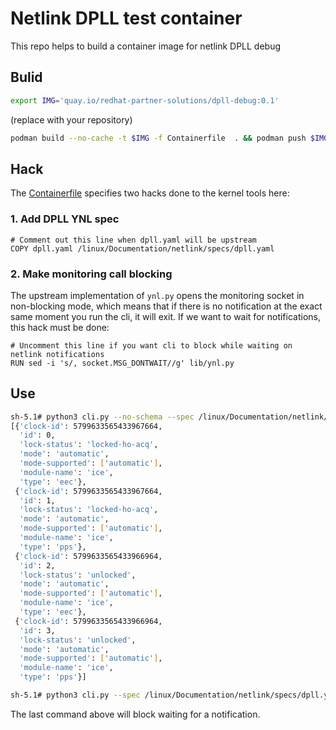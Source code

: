 # Netlink DPLL test container #

This repo helps to build a container image for netlink DPLL debug

## Bulid ##

```bash
export IMG='quay.io/redhat-partner-solutions/dpll-debug:0.1'
```
(replace with your repository)

```bash
podman build --no-cache -t $IMG -f Containerfile  . && podman push $IMG
```

## Hack ##
The [Containerfile](Containerfile) specifies two hacks done to the kernel tools here:

### 1. Add DPLL YNL spec

```
# Comment out this line when dpll.yaml will be upstream
COPY dpll.yaml /linux/Documentation/netlink/specs/dpll.yaml
```

### 2. Make monitoring call blocking

The upstream implementation of `ynl.py` opens the monitoring socket in non-blocking mode, which means that if there is no notification at the exact same moment you run the cli, it will exit.
If we want to wait for notifications, this hack must be done:

```
# Uncomment this line if you want cli to block while waiting on netlink notifications
RUN sed -i 's/, socket.MSG_DONTWAIT//g' lib/ynl.py 
```

## Use ##

```bash
sh-5.1# python3 cli.py --no-schema --spec /linux/Documentation/netlink/specs/dpll.yaml --dump device-get
[{'clock-id': 5799633565433967664,
  'id': 0,
  'lock-status': 'locked-ho-acq',
  'mode': 'automatic',
  'mode-supported': ['automatic'],
  'module-name': 'ice',
  'type': 'eec'},
 {'clock-id': 5799633565433967664,
  'id': 1,
  'lock-status': 'locked-ho-acq',
  'mode': 'automatic',
  'mode-supported': ['automatic'],
  'module-name': 'ice',
  'type': 'pps'},
 {'clock-id': 5799633565433966964,
  'id': 2,
  'lock-status': 'unlocked',
  'mode': 'automatic',
  'mode-supported': ['automatic'],
  'module-name': 'ice',
  'type': 'eec'},
 {'clock-id': 5799633565433966964,
  'id': 3,
  'lock-status': 'unlocked',
  'mode': 'automatic',
  'mode-supported': ['automatic'],
  'module-name': 'ice',
  'type': 'pps'}]

sh-5.1# python3 cli.py --spec /linux/Documentation/netlink/specs/dpll.yaml --subscribe monitor

```
The last command above will block waiting for a notification.
